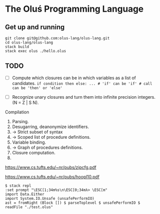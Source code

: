 # The Oluś Programming Language

## Get up and running

```
git clone git@github.com:olus-lang/olus-lang.git
cd olus-lang/olus-lang
stack build
stack exec olus ./hello.olus
```

## TODO

- [ ] Compute which closures can be in which variables as a list of candidates.
      ```
      if condition then else: ...
      # 'if' can be 'if'
      # call can be 'then' or 'else'
      ```

- [ ] Recognize unary closures and turn them into infinite precision integers. (N = Z | S N).

Compilation

1. Parsing.
2. Desugarring, deanonymize identifiers.
3. -> Strict subset of syntax
3. -> Scoped list of procedure definitions.
4. Variable binding.
5. -> Graph of procedures definitions.
6. Closure computation.
7. 

https://www.cs.tufts.edu/~nr/pubs/zipcfg.pdf

https://www.cs.tufts.edu/~nr/pubs/hoopl10.pdf

```
$ stack repl
:set prompt "\ESC[1;34m%s\n\ESC[0;34mλ> \ESC[m"
import Data.Either
import System.IO.Unsafe (unsafePerformIO)
ast = fromRight (Block []) $ parseToplevel $ unsafePerformIO $ readFile "./test.olus"
```

